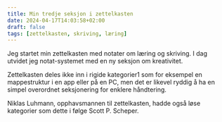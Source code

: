 ```yaml
---
title: Min tredje seksjon i zettelkasten
date: 2024-04-17T14:03:58+02:00
draft: false
tags: [zettelkasten, skriving, læring]
---
```


Jeg startet min zettelkasten med notater om læring og skriving. I dag utvidet jeg notat-systemet med en ny seksjon om kreativitet.

Zettelkasten deles ikke inn i rigide kategorier1 som for eksempel en mappestruktur i en app eller på en PC, men det er likevel ryddig å ha en simpel overordnet seksjonering for enklere håndtering.

Niklas Luhmann, opphavsmannen til zettelkasten, hadde også løse kategorier som dette i følge Scott P. Scheper.

